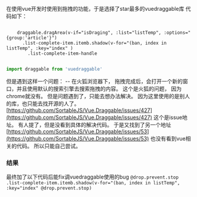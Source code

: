 
在使用vue开发时使用到拖拽的功能，于是选择了star最多的vuedraggable库
代码如下：
```pug

    draggable.dragArea(v-if="isDraging", :list="listTemp", :options="{group:'article'}")
      .list-complete-item.itemb.shadow(v-for="(ban, index in listTemp", :key="index" )
        .list-complete-item-handle
```

```javascript

import draggable from 'vuedraggable'

```

但是遇到这样一个问题：
-- 在火狐浏览器下， 拖拽完成后，会打开一个新的窗口，并且使用默认的搜索引擎去搜索拖拽的内容。
这个是火狐的问题， 因为chrome就没有。
但是问题遇到了，只能去想办法解决。 因为这里使用的是别人的库，也只能去找开源的人了。
[https://github.com/SortableJS/Vue.Draggable/issues/427](https://github.com/SortableJS/Vue.Draggable/issues/427) 这个是issue地址。
有人提了，但是没看到具体的解决代码。
于是又找到了另一个地址 [https://github.com/SortableJS/Vue.Draggable/issues/53](https://github.com/SortableJS/Vue.Draggable/issues/53)
也没有看到vue相关的代码。
所以只能自己尝试。
### 结果
最终加了以下代码后能fix调vuedraggable使用的bug
`@drop.prevent.stop`
`.list-complete-item.itemb.shadow(v-for="(ban, index in listTemp", :key="index" @drop.prevent.stop)`
